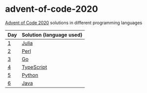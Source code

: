 # advent-of-code-2020

[Advent of Code 2020](https://adventofcode.com/2020/) solutions in different programming languages

| Day | Solution (language used) |
| - | - |
| [1](https://adventofcode.com/2020/day/1) | [Julia](1) |
| [2](https://adventofcode.com/2020/day/2) | [Perl](2) |
| [3](https://adventofcode.com/2020/day/3) | [Go](3) |
| [4](https://adventofcode.com/2020/day/4) | [TypeScript](4) |
| [5](https://adventofcode.com/2020/day/5) | [Python](5) |
| [6](https://adventofcode.com/2020/day/6) | [Java](6) |
